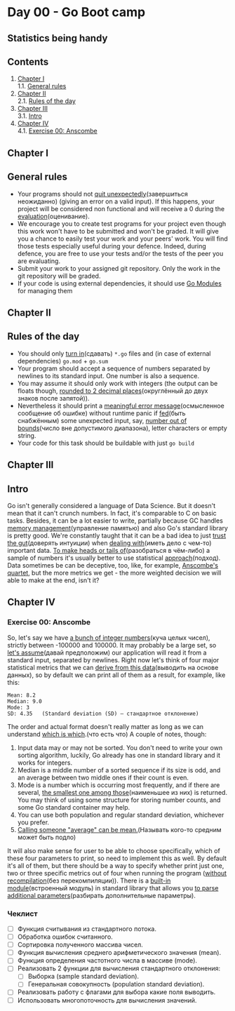 # Day 00 - Go Boot camp

## Statistics being handy

## Contents

1. [Chapter I](#chapter-i) \
    1.1. [General rules](#general-rules)
2. [Chapter II](#chapter-ii) \
    2.1. [Rules of the day](#rules-of-the-day)
3. [Chapter III](#chapter-iii) \
    3.1. [Intro](#intro)
4. [Chapter IV](#chapter-iv) \
    4.1. [Exercise 00: Anscombe](#exercise-00-anscombe)


<h2 id="chapter-i" >Chapter I</h2>
<h2 id="general-rules" >General rules</h2>

- Your programs should not <ins>quit unexpectedly</ins>(завершиться неожиданно) (giving an error on a valid input). If this happens, your project will be considered non functional and will receive a 0 during the <ins>evaluation</ins>(оценивание).
- We encourage you to create test programs for your project even though this work won't have to be submitted and won't be graded. It will give you a chance to easily test your work and your peers' work. You will find those tests especially useful during your defence. Indeed, during defence, you are free to use your tests and/or the tests of the peer you are evaluating.
- Submit your work to your assigned git repository. Only the work in the git repository will be graded.
- If your code is using external dependencies, it should use [Go Modules](https://go.dev/blog/using-go-modules) for managing them

<h2 id="chapter-ii" >Chapter II</h2>
<h2 id="rules-of-the-day" >Rules of the day</h2>

- You should only <ins>turn in</ins>(сдавать) `*.go` files and (in case of external dependencies) `go.mod` + `go.sum`
- Your program should accept a sequence of numbers separated by newlines to its standard input. One number is also a sequence.
- You may assume it should only work with integers (the output can be floats though, <ins>rounded to 2 decimal places</ins>(округлённый до двух знаков после запятой)).
- Nevertheless it should print a <ins>meaningful error message</ins>(осмысленное сообщение об ошибке) without runtime panic if <ins>fed</ins>(быть снабжённым) some unexpected input, say, <ins>number out of bounds</ins>(число вне допустимого диапазона), letter characters or empty string.
- Your code for this task should be buildable with just `go build`

<h2 id="chapter-iii" >Chapter III</h2>
<h2 id="intro" >Intro</h2>

Go isn't generally considered a language of Data Science. But it doesn't mean that it can't crunch
numbers. In fact, it's comparable to C on basic tasks. Besides, it can be a lot easier to write, 
partially because GC handles <ins>memory management</ins>(управление памятью) and also Go's standard library is pretty good.
We're constantly taught that it can be a bad idea to just <ins>trust the gut</ins>(доверять интуиции) when <ins>dealing with</ins>(иметь дело с чем-то) 
important data. <ins>To make heads or tails of</ins>(разобраться в чём-либо) a sample of numbers it's usually better to use
statistical <ins>approach</ins>(подход). Data sometimes be can be deceptive, too, like, for example,
[Anscombe's quartet](https://en.wikipedia.org/wiki/Anscombe%27s_quartet), but the more metrics
we get - the more weighted decision we will able to make at the end, isn't it?


<h2 id="chapter-iv" >Chapter IV</h2>
<h3 id="ex00">Exercise 00: Anscombe</h3>


So, let's say we have <ins>a bunch of integer numbers</ins>(куча целых чисел), strictly between -100000 and 100000. It may 
probably be a large set, so <ins>let's assume</ins>(давай предположим) our application will read it from a standard input, 
separated by newlines. Right now let's think of four major statistical metrics that we can <ins>derive
from this data</ins>(выводить на основе данных), so by default we can print all of them as a result, for example, like this:

```
Mean: 8.2
Median: 9.0
Mode: 3
SD: 4.35   (Standard deviation (SD) – стандартное отклонение)
```

The order and actual format doesn't really matter as long as we can understand <ins>which is which</ins>.(что есть что) 
A couple of notes, though:

1) Input data may or may not be sorted. You don't need to write your own sorting algorithm,
luckily, Go already has one in standard library and it works for integers.
2) Median is a middle number of a sorted sequence if its size is odd, and an average between
two middle ones if their count is even.
3) Mode is a number which is occurring most frequently, and if there are several, <ins>the smallest one
among those</ins>(наименьшее из них) is returned. You may think of using some structure for storing number counts, and some
Go standard container may help.
4) You can use both population and regular standard deviation, whichever you prefer.
5) <ins>Calling someone "average" can be mean.</ins>(Называть кого-то средним может быть подло)

It will also make sense for user to be able to choose specifically, which of these four parameters
to print, so need to implement this as well. By default it's all of them, but there should be 
a way to specify whether print just one, two or three specific metrics out of four when running
the program (<ins>without recompilation</ins>(без перекомпиляции)). There is a <ins>built-in module</ins>(встроенный модуль) in standard library that allows you 
<ins>to parse additional parameters</ins>(разбирать дополнительные параметры).

### Чеклист 

- [ ] Функция считывания из стандартного потока.
- [ ] Обработка ошибок считанного.
- [ ] Сортировка полученного массива чисел.
- [ ] Функция вычисления среднего арифметического значения (mean).
- [ ] Функция определения частотного числа в массиве (mode).
- [ ] Реализовать 2 функции для вычисления стандартного отклонения:
  - [ ] Выборка (sample standard deviation).
  - [ ] Генеральная совокупность (population standard deviation).
- [ ] Реализовать работу с флагами для выбора какие поля выводить.
- [ ] Использовать многопоточность для вычисления значений.